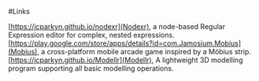 #Links

[https://jcparkyn.github.io/nodexr](Nodexr), a node-based Regular Expression editor for complex, nested expressions.
[https://play.google.com/store/apps/details?id=com.Jamosium.Mobius](Mobius), a cross-platform mobile arcade game inspired by a Möbius strip.
[https://jcparkyn.github.io/Modellr](Modellr), A lightweight 3D modelling program supporting all basic modelling operations.
